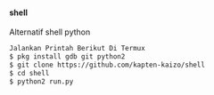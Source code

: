 #### shell
Alternatif shell python
````bash
Jalankan Printah Berikut Di Termux
$ pkg install gdb git python2
$ git clone https://github.com/kapten-kaizo/shell
$ cd shell
$ python2 run.py
````
